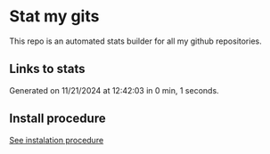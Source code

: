 # Stat my gits

This repo is an automated stats builder for all my github repositories.

## Links to stats


Generated on 11/21/2024 at 12:42:03 in 0 min, 1 seconds.

## Install procedure

[See instalation procedure](./src/install.md)
